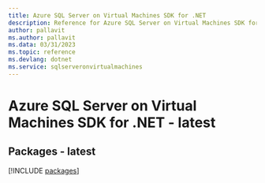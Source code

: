 ```yaml
---
title: Azure SQL Server on Virtual Machines SDK for .NET
description: Reference for Azure SQL Server on Virtual Machines SDK for .NET
author: pallavit
ms.author: pallavit
ms.data: 03/31/2023
ms.topic: reference
ms.devlang: dotnet
ms.service: sqlserveronvirtualmachines
---
```

# Azure SQL Server on Virtual Machines SDK for .NET - latest
## Packages - latest
[!INCLUDE [packages](sql-server-on-virtual-machines-index.md)]